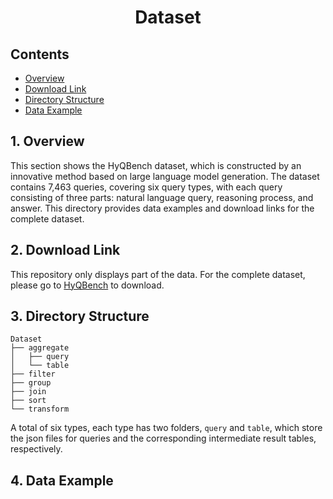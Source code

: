<div align='center'>
    <h1>Dataset</h1>
</div>

## Contents

* [Overview](#1-overview)
* [Download Link](#2-download-link)
* [Directory Structure](#3-directory-structure)
* [Data Example](#4-data-example)

## 1. Overview

This section shows the HyQBench dataset, which is constructed by an innovative method based on large language model generation. The dataset contains 7,463 queries, covering six query types, with each query consisting of three parts: natural language query, reasoning process, and answer. This directory provides data examples and download links for the complete dataset.

## 2. Download Link

This repository only displays part of the data. For the complete dataset, please go to [HyQBench](https://drive.google.com/drive/folders/1VpyF05rvHxEAIU3bwERNnWosrpqK6rri?usp=sharing) to download.

## 3. Directory Structure
```shell
Dataset
├── aggregate
│   ├── query
│   └── table
├── filter
├── group
├── join
├── sort
└── transform

```

A total of six types, each type has two folders, `query` and `table`, which store the json files for queries and the corresponding intermediate result tables, respectively.

## 4. Data Example

